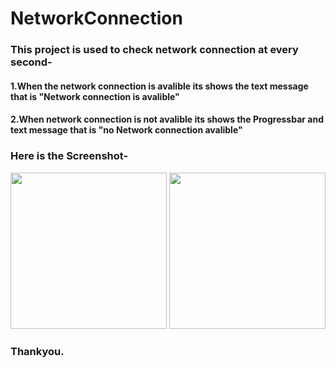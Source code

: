 # NetworkConnection

### This project is used to check network connection at every second- 

####   1.When the network connection is avalible its shows the text message that is "Network connection is avalible"
   
#### 2.When network connection is not avalible its shows the Progressbar and text message that is "no Network connection avalible"
   
   ### Here is the Screenshot-
   <img src="https://user-images.githubusercontent.com/29863779/27833191-5440aec4-60ef-11e7-8a6a-e30983e3ec18.jpg" width="250">      <img src="https://user-images.githubusercontent.com/29863779/27833207-619845e6-60ef-11e7-9769-4fea5ba5fb3c.jpg" width="250"> 
   
### Thankyou.
